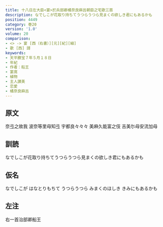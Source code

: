 ```yaml
---
title: 十八日左大臣<宴>於兵部卿橘奈良麻呂朝臣之宅歌三首
description: なでしこが花取り持ちてうつらうつら見まくの欲しき君にもあるかも
position: 4449
category: 巻20
version: '1.0'
volume: 20
comparison:
- <> -> 宴 [西（右書）][元][紀][細]
- 歌 [西] 謌
keywords:
- 天平勝宝７年５月１８日
- 年紀
- 作者：船王
- 宴席
- 植物
- 主人讃美
- 恋愛
- 橘奈良麻呂
---
```


## 原文

奈弖之故我 波奈等里母知弖 宇都良々々々 美麻久能富之伎 吉美尓母安流加母

## 訓読

なでしこが花取り持ちてうつらうつら見まくの欲しき君にもあるかも

## 仮名

なでしこが はなとりもちて うつらうつら みまくのほしき きみにもあるかも

## 左注

右一首治部卿船王

